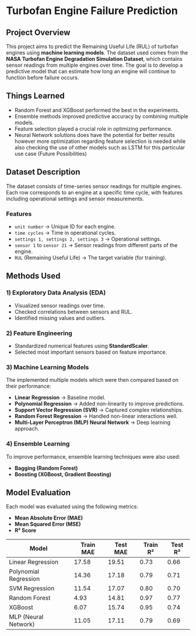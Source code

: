# **Turbofan Engine Failure Prediction**  

## **Project Overview**  
This project aims to predict the Remaining Useful Life (RUL) of turbofan engines using **machine learning models**. 
The dataset used comes from the **NASA Turbofan Engine Degradation Simulation Dataset**, 
which contains sensor readings from multiple engines over time. 
The goal is to develop a predictive model that can estimate how long an engine will continue to function before failure occurs.  

## **Things Learned**
- Random Forest and XGBoost performed the best in the experiments. 
- Ensemble methods improved predictive accuracy by combining multiple models. 
- Feature selection played a crucial role in optimizing performance.
- Neural Network solutions does have the potential for better results however more optimization regarding feature 
selection is needed while also checking the use of other models such as LSTM for this particular use case (Future Possibilities)

## **Dataset Description**  
The dataset consists of time-series sensor readings for multiple engines. 
Each row corresponds to an engine at a specific time cycle, with features including operational settings and sensor measurements.  

### **Features**  
- `unit number` → Unique ID for each engine.  
- `time cycles` → Time in operational cycles.  
- `settings 1, settings 2, settings 3` → Operational settings.  
- `sensor 1` to `sensor 21` → Sensor readings from different parts of the engine.  
- `RUL` (Remaining Useful Life) → The target variable (for training).  

## **Methods Used**  
### **1) Exploratory Data Analysis (EDA)**  
- Visualized sensor readings over time.  
- Checked correlations between sensors and RUL.  
- Identified missing values and outliers.  

### **2) Feature Engineering**  
- Standardized numerical features using **StandardScaler**.  
- Selected most important sensors based on feature importance.  

### **3) Machine Learning Models**  
The implemented multiple models which were then compared based on 
their performance:  
- **Linear Regression** → Baseline model.  
- **Polynomial Regression** → Added non-linearity to improve predictions.  
- **Support Vector Regression (SVR)** → Captured complex relationships.  
- **Random Forest Regression** → Handled non-linear interactions well.  
- **Multi-Layer Perceptron (MLP) Neural Network** → Deep learning approach.

### 4) **Ensemble Learning**  
To improve performance, ensemble learning techniques were also used:  
- **Bagging (Random Forest)**  
- **Boosting (XGBoost, Gradient Boosting)**  


## **Model Evaluation**  
Each model was evaluated using the following metrics:  
- **Mean Absolute Error (MAE)**  
- **Mean Squared Error (MSE)**  
- **R² Score**  

| Model                 | Train MAE | Test MAE | Train R² | Test R² |
|-----------------------|-----------|----------|----------|---------|
| Linear Regression     | 17.58     | 19.51    | 0.73     | 0.66    |
| Polynomial Regression | 14.36     | 17.18    | 0.79     | 0.71    |
| SVM Regression        | 11.54     | 17.07    | 0.80     | 0.70    |
| Random Forest         | 4.93      | 14.81    | 0.97     | 0.77    |
| XGBoost               | 6.07      | 15.74    | 0.95     | 0.74    |
| MLP (Neural Network)  | 11.05     | 17.11    | 0.79     | 0.69    |

